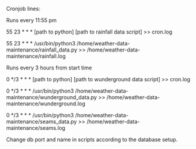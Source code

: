 Cronjob lines:


Runs every 11:55 pm

55 23 * * * [path to python] [path to rainfall data script] >> cron.log

55 23 * * * /usr/bin/python3 /home/weather-data-maintenance/rainfall_data.py >> /home/weather-data-maintenance/rainfall.log


Runs every 3 hours from start time

0 */3 * * * [path to python] [path to wunderground data script] >> cron.log

0 */3 * * * /usr/bin/python3 /home/weather-data-maintenance/wunderground_data.py >> /home/weather-data-maintenance/wunderground.log

0 */3 * * * /usr/bin/python3 /home/weather-data-maintenance/seams_data.py >> /home/weather-data-maintenance/seams.log



Change db port and name in scripts according to the database setup.